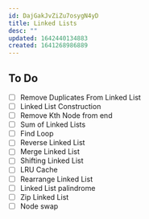 ```yaml
---
id: DajGakJvZiZu7osygN4yD
title: Linked Lists
desc: ""
updated: 1642440134883
created: 1641268986889
---
```


## To Do

- [ ] Remove Duplicates From Linked List
- [ ] Linked List Construction
- [ ] Remove Kth Node from end
- [ ] Sum of Linked Lists
- [ ] Find Loop
- [ ] Reverse Linked List
- [ ] Merge Linked List
- [ ] Shifting Linked List
- [ ] LRU Cache
- [ ] Rearrange Linked List
- [ ] Linked List palindrome
- [ ] Zip Linked List
- [ ] Node swap
